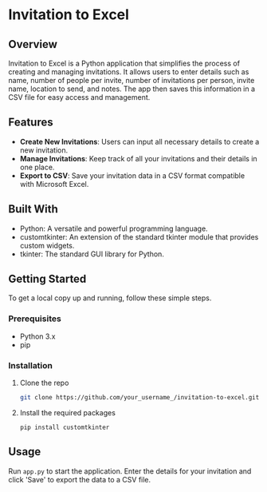 # Invitation to Excel

## Overview
Invitation to Excel is a Python application that simplifies the process of creating and managing invitations. It allows users to enter details such as name, number of people per invite, number of invitations per person, invite name, location to send, and notes. The app then saves this information in a CSV file for easy access and management.

## Features
- **Create New Invitations**: Users can input all necessary details to create a new invitation.
- **Manage Invitations**: Keep track of all your invitations and their details in one place.
- **Export to CSV**: Save your invitation data in a CSV format compatible with Microsoft Excel.

## Built With
- Python: A versatile and powerful programming language.
- customtkinter: An extension of the standard tkinter module that provides custom widgets.
- tkinter: The standard GUI library for Python.

## Getting Started
To get a local copy up and running, follow these simple steps.

### Prerequisites
- Python 3.x
- pip

### Installation
1. Clone the repo
   ```sh
   git clone https://github.com/your_username_/invitation-to-excel.git
   ```
2. Install the required packages
   ```
   pip install customtkinter  
   ```

## Usage
Run `app.py` to start the application. Enter the details for your invitation and click 'Save' to export the data to a CSV file.
